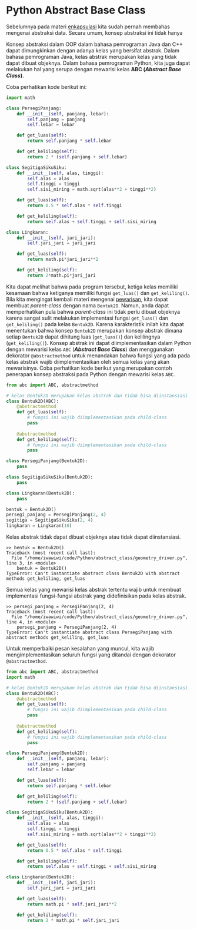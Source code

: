 # Python Abstract Base Class

Sebelumnya pada materi [enkapsulasi](../module_02/03_python_encapsulation_abstraction.md) kita sudah pernah membahas mengenai abstraksi data. Secara umum, konsep abstraksi ini tidak hanya 

Konsep abstraksi dalam OOP dalam bahasa pemrograman Java dan C++ dapat dimungkinkan dengan adanya kelas yang bersifat abstrak. Dalam bahasa pemrograman Java, kelas abstrak merupakan kelas yang tidak dapat dibuat objeknya. Dalam bahasa pemrograman Python, kita juga dapat melakukan hal yang serupa dengan mewarisi kelas **ABC (*Abstract Base Class*)**.

Coba perhatikan kode berikut ini:

```Python
import math

class PersegiPanjang:
    def __init__(self, panjang, lebar):
        self.panjang = panjang
        self.lebar = lebar

    def get_luas(self):
        return self.panjang * self.lebar

    def get_keliling(self):
        return 2 * (self.panjang + self.lebar)

class SegitigaSikuSiku:
    def __init__(self, alas, tinggi):
        self.alas = alas
        self.tinggi = tinggi
        self.sisi_miring = math.sqrt(alas**2 + tinggi**2)

    def get_luas(self):
        return 0.5 * self.alas * self.tinggi

    def get_keliling(self):
        return self.alas + self.tinggi + self.sisi_miring

class Lingkaran:
    def __init__(self, jari_jari):
        self.jari_jari = jari_jari

    def get_luas(self):
        return math.pi*jari_jari**2

    def get_keliling(self):
        return 2*math.pi*jari_jari
```

Kita dapat melihat bahwa pada program tersebut, ketiga kelas memiliki kesamaan bahwa ketiganya memiliki fungsi `get_luas()` dan `get_keliling()`. Bila kita mengingat kembali materi mengenai [pewarisan](../module_03/01_python_inheritance.md), kita dapat membuat *parent-class* dengan nama `Bentuk2D`. Namun, anda dapat memperhatikan pula bahwa *parent-class* ini tidak perlu dibuat objeknya karena sangat sulit melakukan implementasi fungsi `get_luas()` dan `get_keliling()` pada kelas `Bentuk2D`. Karena karakteristik inilah kita dapat menentukan bahwa konsep `Bentuk2D` merupakan konsep abstrak dimana setiap `Bentuk2D` dapat dihitung luas (`get_luas()`) dan kelilingnya (`get_keliling()`). Konsep abstrak ini dapat diimplementasikan dalam Python dengan mewarisi kelas `ABC` (***Abstract Base Class***) dan menggunakan dekorator `@abstractmethod` untuk menandakan bahwa fungsi yang ada pada kelas abstrak wajib diimplementasikan oleh semua kelas yang akan mewarisinya. Coba perhatikan kode berikut yang merupakan contoh penerapan konsep abstraksi pada Python dengan mewarisi kelas `ABC`.

```Python
from abc import ABC, abstractmethod

# kelas Bentuk2D merupakan kelas abstrak dan tidak bisa diinstansiasi
class Bentuk2D(ABC):
    @abstractmethod
    def get_luas(self):
        # fungsi ini wajib diimplementasikan pada child-class
        pass
    
    @abstractmethod
    def get_keliling(self):
        # fungsi ini wajib diimplementasikan pada child-class
        pass

class PersegiPanjang(Bentuk2D):
    pass

class SegitigaSikuSiku(Bentuk2D):
    pass

class Lingkaran(Bentuk2D):
    pass

bentuk = Bentuk2D()
persegi_panjang = PersegiPanjang(2, 4)
segitiga = SegitigaSikuSiku(2, 4)
lingkaran = Lingkaran(10)
```

Kelas abstrak tidak dapat dibuat objeknya atau tidak dapat diinstansiasi.

```console
>> bentuk = Bentuk2D()
Traceback (most recent call last):
  File "/home/iwawiwi/code/Python/abstract_class/geometry_driver.py", line 3, in <module>
    bentuk = Bentuk2D()
TypeError: Can't instantiate abstract class Bentuk2D with abstract methods get_keliling, get_luas
```

Semua kelas yang mewarisi kelas abstrak tertentu wajib untuk membuat implementasi fungsi-fungsi abstrak yang didefinisikan pada kelas abstrak.

```console
>> persegi_panjang = PersegiPanjang(2, 4)
Traceback (most recent call last):
  File "/home/iwawiwi/code/Python/abstract_class/geometry_driver.py", line 4, in <module>
    persegi_panjang = PersegiPanjang(2, 4)
TypeError: Can't instantiate abstract class PersegiPanjang with abstract methods get_keliling, get_luas
```

Untuk memperbaiki pesan kesalahan yang muncul, kita wajib mengimplementasikan seluruh fungsi yang ditandai dengan dekorator `@abstractmethod`.

```Python
from abc import ABC, abstractmethod
import math

# kelas Bentuk2D merupakan kelas abstrak dan tidak bisa diinstansiasi
class Bentuk2D(ABC):
    @abstractmethod
    def get_luas(self):
        # fungsi ini wajib diimplementasikan pada child-class
        pass
    
    @abstractmethod
    def get_keliling(self):
        # fungsi ini wajib diimplementasikan pada child-class
        pass

class PersegiPanjang(Bentuk2D):
    def __init__(self, panjang, lebar):
        self.panjang = panjang
        self.lebar = lebar

    def get_luas(self):
        return self.panjang * self.lebar

    def get_keliling(self):
        return 2 * (self.panjang + self.lebar)

class SegitigaSikuSiku(Bentuk2D):
    def __init__(self, alas, tinggi):
        self.alas = alas
        self.tinggi = tinggi
        self.sisi_miring = math.sqrt(alas**2 + tinggi**2)

    def get_luas(self):
        return 0.5 * self.alas * self.tinggi

    def get_keliling(self):
        return self.alas + self.tinggi + self.sisi_miring

class Lingkaran(Bentuk2D):
    def __init__(self, jari_jari):
        self.jari_jari = jari_jari

    def get_luas(self):
        return math.pi * self.jari_jari**2

    def get_keliling(self):
        return 2 * math.pi * self.jari_jari
```
